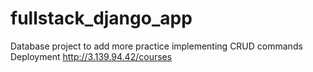 # fullstack_django_app
Database project to add  more practice implementing CRUD commands
Deployment http://3.139.94.42/courses
